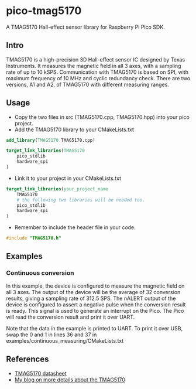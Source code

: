 # pico-tmag5170
A TMAG5170 Hall-effect sensor library for Raspberry Pi Pico SDK.

## Intro
TMAG5170 is a high-precision 3D Hall-effect sensor IC designed by Texas Instruments. It measures the magnetic field in all 3 axes, with a sampling rate of up to 10 kSPS. Communication with TMAG5170 is based on SPI, with maximum frequency of 10 MHz and cyclic redundancy check. There are two versions, A1 and A2, of TMAG5170 with different measuring ranges.

## Usage
- Copy the two files in src (TMAG5170.cpp, TMAG5170.hpp) into your pico project.
- Add the TMAG5170 library to your CMakeLists.txt
```cmake
add_library(TMAG5170 TMAG5170.cpp)

target_link_libraries(TMAG5170
    pico_stdlib
    hardware_spi
)
```
- Link it to your project in your CMakeLists.txt
```cmake
target_link_libraries(your_project_name
    TMAG5170
    # the following two libraries will be needed too.
    pico_stdlib
    hardware_spi
)
```
- Remember to include the header file in your code.
```C
#include "TMAG5170.h"
```

## Examples

### Continuous conversion

In this example, the device is configured to measure the magnetic field on all 3 axes. The output of the device will be the average of 32 conversion results, giving a sampling rate of 312.5 SPS. The nALERT output of the device is configured to assert a negative pulse when the conversion result is ready. This signal is used to generate an interrupt on the Pico. The Pico will read the conversion result and print it over UART.

Note that the data in the example is printed to UART. To print it over USB, swap the 0 and 1 in lines 36 and 37 in examples/continuous_measuring/CMakeLists.txt

## References
- [TMAG5170 datasheet](https://www.ti.com/lit/ds/symlink/tmag5170.pdf?ts=1724587283732&ref_url=https%253A%252F%252Fwww.ti.com%252Fproduct%252FTMAG5170)
- [My blog on more details about the TMAG5170](https://hackmd.io/8zu9jVyARfWYGYuD4Jl_aQ)